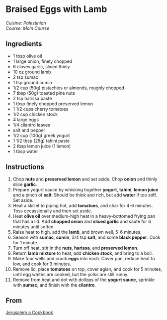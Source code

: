 # Braised Eggs with Lamb

_Cuisine:  Palestinian_<br />
_Course:  Main Course_

## Ingredients

- 1 tbsp olive oil
- 1 large onion, finely chopped
- 6 cloves garlic, sliced thinly
- 10 oz ground lamb
- 2 tsp sumac
- 1 tsp ground cumin
- 1/2 cup (50g) pistachios or almonds, roughly chopped
- 7 tbsp (50g) toasted pine nuts
- 2 tsp harissa paste
- 1 tbsp finely chopped preserved lemon
- 1 1/2 cups cherry tomatoes
- 1/2 cup chicken stock
- 4 large eggs
- 1/4 cilantro leaves
- salt and pepper
- 1/2 cup (100g) greek yogurt
- 1 1/2 tbsp (25g) tahini paste
- 2 tbsp lemon juice (1 lemon)
- 1 tbsp water

## Instructions

1. Chop **nuts** and **preserved lemon** and set aside.  Chop **onion** and thinly slice **garlic**.
1. Prepare yogurt sauce by whisking together **yogurt**, **tahini**, **lemon juice** and a pinch of **salt**.  Should be think and rich, but add **water** if too stiff.  Set aside.
1. Heat a skillet to piping hot, add **tomatoes**, and char for 4-6 minutes.  Toss occassionally and then set aside.
1. Heat **olive oil** over medium-high heat in a heavy-bottomed frying pan that has a lid.  Add **chopped onion** and **sliced garlic** and saute for 6 minutes until soften.
1. Raise heat to high, add the **lamb**, and brown well, 5-6 minutes.
1. Season with **sumac**, **cumin**, 3/4 tsp **salt**, and some **black pepper**.  Cook for 1 minute.
1. Turn off heat, stir in the **nuts**, **harissa**, and **preserved lemon**.
1. Return **lamb mixture** to heat, add **chicken stock**, and bring to a boil.
1. Make four wells and crack **eggs** into each.  Cover pan, reduce heat to low, and cook for 3 minutes.
1. Remove lid, place **tomatoes** on top, cover agian, and cook for 5 minutes, until egg whites are cooked, but the yolks are still runny.
1. Remove from heat and dot with dollops of the **yogurt sauce**, sprinkle with **sumac**, and finish with the **cilantro**.

## From

[Jerusalem a Cookbook](https://www.amazon.com/Jerusalem-Cookbook-Yotam-Ottolenghi/dp/1607743949)